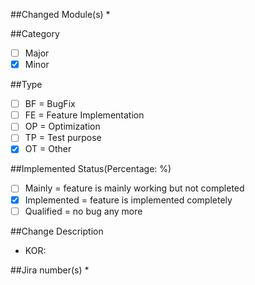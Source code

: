##Changed Module(s)
 * 

##Category
- [ ] Major 
- [X] Minor

##Type
- [ ] BF = BugFix
- [ ] FE = Feature Implementation
- [ ] OP = Optimization
- [ ] TP = Test purpose
- [X] OT = Other

##Implemented Status(Percentage:   %)
- [ ] Mainly = feature is mainly working but not completed
- [X] Implemented = feature is implemented completely
- [ ] Qualified = no bug any more

##Change Description
 * KOR: 

##Jira number(s)
 *
